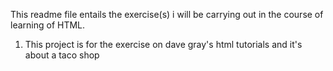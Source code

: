 This readme file entails the exercise(s) i will be carrying out in the course of learning of HTML.

1. This project is for the exercise on dave gray's html tutorials and it's about a taco shop
